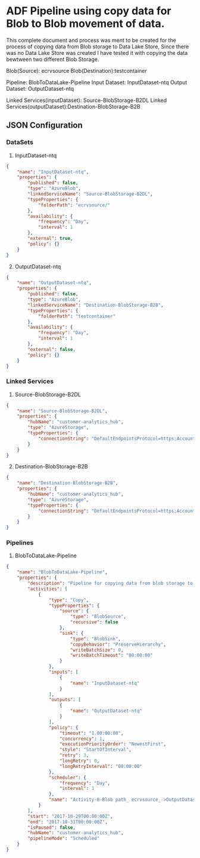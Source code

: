 # ADF Pipeline using copy data for Blob to Blob movement of data.

This complete document and process was ment to be created for the process of copying data from Blob storage to Data Lake Store, Since there was no Data Lake Store was created I have tested it with copying the data bewtween two different Blob Storage.

Blob(Source): ecrvsource
Blob(Destination):testcontainer

Pipeline: BlobToDataLake-Pipeline
Input Dataset: InputDataset-ntq
Output Dataset: OutputDataset-ntq

Linked Services(inputDataset): Source-BlobStorage-B2DL
Linked Services(outputDataset):Destination-BlobStorage-B2B

## JSON Configuration 

### DataSets

1. InputDataset-ntq

```JSON
{
    "name": "InputDataset-ntq",
    "properties": {
        "published": false,
        "type": "AzureBlob",
        "linkedServiceName": "Source-BlobStorage-B2DL",
        "typeProperties": {
            "folderPath": "ecrvsource/"
        },
        "availability": {
            "frequency": "Day",
            "interval": 1
        },
        "external": true,
        "policy": {}
    }
}
```

2. OutputDataset-ntq

```JSON
{
    "name": "OutputDataset-ntq",
    "properties": {
        "published": false,
        "type": "AzureBlob",
        "linkedServiceName": "Destination-BlobStorage-B2B",
        "typeProperties": {
            "folderPath": "testcontainer"
        },
        "availability": {
            "frequency": "Day",
            "interval": 1
        },
        "external": false,
        "policy": {}
    }
}
```

### Linked Services

1. Source-BlobStorage-B2DL

```JSON
{
    "name": "Source-BlobStorage-B2DL",
    "properties": {
        "hubName": "customer-analytics_hub",
        "type": "AzureStorage",
        "typeProperties": {
            "connectionString": "DefaultEndpointsProtocol=https;AccountName=contata;AccountKey=**********"
        }
    }
}
```

2. Destination-BlobStorage-B2B

```JSON
{
    "name": "Destination-BlobStorage-B2B",
    "properties": {
        "hubName": "customer-analytics_hub",
        "type": "AzureStorage",
        "typeProperties": {
            "connectionString": "DefaultEndpointsProtocol=https;AccountName=contatapowershell;AccountKey=**********"
        }
    }
}
```

### Pipelines

1. BlobToDataLake-Pipeline

```JSON
{
    "name": "BlobToDataLake-Pipeline",
    "properties": {
        "description": "Pipeline for copying data from blob storage to Data Lake",
        "activities": [
            {
                "type": "Copy",
                "typeProperties": {
                    "source": {
                        "type": "BlobSource",
                        "recursive": false
                    },
                    "sink": {
                        "type": "BlobSink",
                        "copyBehavior": "PreserveHierarchy",
                        "writeBatchSize": 0,
                        "writeBatchTimeout": "00:00:00"
                    }
                },
                "inputs": [
                    {
                        "name": "InputDataset-ntq"
                    }
                ],
                "outputs": [
                    {
                        "name": "OutputDataset-ntq"
                    }
                ],
                "policy": {
                    "timeout": "1.00:00:00",
                    "concurrency": 1,
                    "executionPriorityOrder": "NewestFirst",
                    "style": "StartOfInterval",
                    "retry": 3,
                    "longRetry": 0,
                    "longRetryInterval": "00:00:00"
                },
                "scheduler": {
                    "frequency": "Day",
                    "interval": 1
                },
                "name": "Activity-0-Blob path_ ecrvsource_->OutputDataset-ntq"
            }
        ],
        "start": "2017-10-29T00:00:00Z",
        "end": "2017-10-31T00:00:00Z",
        "isPaused": false,
        "hubName": "customer-analytics_hub",
        "pipelineMode": "Scheduled"
    }
}
```


